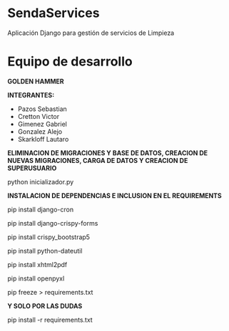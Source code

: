 # SendaServices

Aplicación Django para gestión de servicios de Limpieza 

# Equipo de desarrollo 

**GOLDEN HAMMER**

**INTEGRANTES:**
- Pazos Sebastian 
- Cretton Victor 
- Gimenez Gabriel 
- Gonzalez Alejo 
- Skarkloff Lautaro 

**ELIMINACION DE MIGRACIONES Y BASE DE DATOS, CREACION DE NUEVAS MIGRACIONES, CARGA DE DATOS Y CREACION DE SUPERUSUARIO**

python inicializador.py

**INSTALACION DE DEPENDENCIAS E INCLUSION EN EL REQUIREMENTS**

pip install django-cron

pip install django-crispy-forms

pip install crispy_bootstrap5

pip install python-dateutil

pip install xhtml2pdf

pip install openpyxl

pip freeze > requirements.txt

**Y SOLO POR LAS DUDAS**

pip install -r requirements.txt